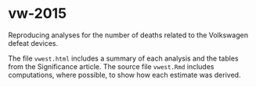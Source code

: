 # vw-2015
Reproducing analyses for the number of deaths related to the Volkswagen defeat devices. 

The file `vwest.html` includes a summary of each analysis and the tables from the Significance article.  The source file `vwest.Rmd` includes computations, where possible, to show how each estimate was derived.
